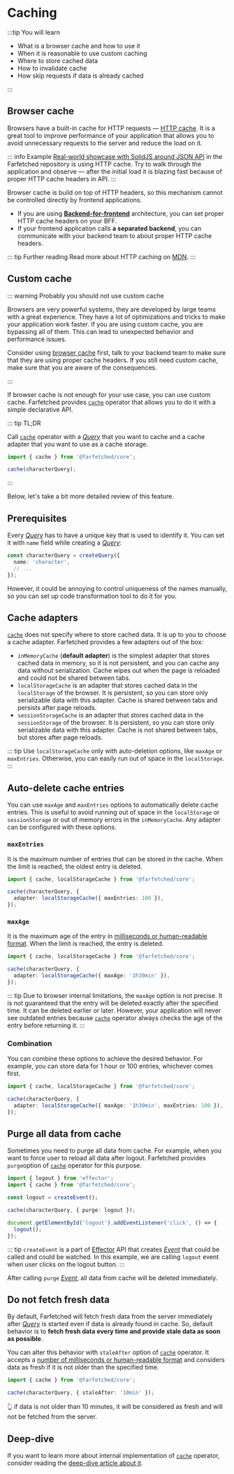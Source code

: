 # Caching

:::tip You will learn

- What is a browser cache and how to use it
- When it is reasonable to use custom caching
- Where to store cached data
- How to invalidate cache
- How skip requests if data is already cached

:::

## Browser cache

Browsers have a built-in cache for HTTP requests — [HTTP cache](https://developer.mozilla.org/en-US/docs/Web/HTTP/Caching). It is a great tool to improve performance of your application that allows you to avoid unnecessary requests to the server and reduce the load on it.

::: info Example
[Real-world showcase with SolidJS around JSON API](https://github.com/igorkamyshev/farfetched/tree/master/apps/showcase/solid-real-world-rick-morty/) in the Farfetched repository is using HTTP cache. Try to walk through the application and observe — after the initial load it is blazing fast because of proper HTTP cache headers in API.
:::

Browser cache is build on top of HTTP headers, so this mechanism cannot be controlled directly by frontend applications.

- If you are using [**Backend-for-frontend**](https://samnewman.io/patterns/architectural/bff/) architecture, you can set proper HTTP cache headers on your BFF.
- If your frontend application calls **a separated backend**, you can communicate with your backend team to about proper HTTP cache headers.

::: tip Further reading
Read more about HTTP caching on [MDN](https://developer.mozilla.org/en-US/docs/Web/HTTP/Caching).
:::

## Custom cache

::: warning Probably you should not use custom cache

Browsers are very powerful systems, they are developed by large teams with a great experience. They have a lot of optimizations and tricks to make your application work faster. If you are using custom cache, you are bypassing all of them. This can lead to unexpected behavior and performance issues.

Consider using [browser cache](https://developer.mozilla.org/en-US/docs/Web/HTTP/Caching) first, talk to your backend team to make sure that they are using proper cache headers. If you still need custom cache, make sure that you are aware of the consequences.

:::

If browser cache is not enough for your use case, you can use custom cache. Farfetched provides [`cache`](/api/operators/cache) operator that allows you to do it with a simple declarative API.

::: tip TL;DR

Call [`cache`](/api/operators/cache) operator with a [_Query_](/api/primitives/query) that you want to cache and a cache adapter that you want to use as a cache storage.

```ts
import { cache } from '@farfetched/core';

cache(characterQuery);
```

:::

Below, let's take a bit more detailed review of this feature.

## Prerequisites

Every [_Query_](/api/primitives/query) has to have a unique key that is used to identify it. You can set it with `name` field while creating a [_Query_](/api/primitives/query):

```ts
const characterQuery = createQuery({
  name: 'character',
  // ...
});
```

However, it could be annoying to control uniqueness of the names manually, so you can set up code transformation tool to do it for you.

<!--@include: ../shared/sids_plugins.md-->

## Cache adapters

[`cache`](/api/operators/cache) does not specify where to store cached data. It is up to you to choose a cache adapter. Farfetched provides a few adapters out of the box:

- `inMemoryCache` (**default adapter**) is the simplest adapter that stores cached data in memory, so it is not persistent, and you can cache any data without serialization. Cache wipes out when the page is reloaded and could not be shared between tabs.
- `localStorageCache` is an adapter that stores cached data in the `localStorage` of the browser. It is persistent, so you can store only serializable data with this adapter. Cache is shared between tabs and persists after page reloads.
- `sessionStorageCache` is an adapter that stores cached data in the `sessionStorage` of the browser. It is persistent, so you can store only serializable data with this adapter. Cache is not shared between tabs, but stores after page reloads.

::: tip
Use `localStorageCache` only with auto-deletion options, like `maxAge` or `maxEntries`. Otherwise, you can easily run out of space in the `localStorage`.
:::

## Auto-delete cache entries

You can use `maxAge` and `maxEntries` options to automatically delete cache entries. This is useful to avoid running out of space in the `localStorage` or `sessionStorage` or out of memory errors in the `inMemoryCache`. Any adapter can be configured with these options.

### `maxEntries`

It is the maximum number of entries that can be stored in the cache. When the limit is reached, the oldest entry is deleted.

```ts
import { cache, localStorageCache } from '@farfetched/core';

cache(characterQuery, {
  adapter: localStorageCache({ maxEntries: 100 }),
});
```

### `maxAge`

It is the maximum age of the entry in [milliseconds or human-readable format](/api/primitives/time). When the limit is reached, the entry is deleted.

```ts
import { cache, localStorageCache } from '@farfetched/core';

cache(characterQuery, {
  adapter: localStorageCache({ maxAge: '1h30min' }),
});
```

::: tip
Due to browser internal limitations, the `maxAge` option is not precise. It is not guaranteed that the entry will be deleted exactly after the specified time. It can be deleted earlier or later. However, your application will never see outdated entries because [`cache`](/api/operators/cache) operator always checks the age of the entry before returning it.
:::

### Combination

You can combine these options to achieve the desired behavior. For example, you can store data for 1 hour or 100 entries, whichever comes first.

```ts
import { cache, localStorageCache } from '@farfetched/core';

cache(characterQuery, {
  adapter: localStorageCache({ maxAge: '1h30min', maxEntries: 100 }),
});
```

## Purge all data from cache

Sometimes you need to purge all data from cache. For example, when you want to force user to reload all data after logout. Farfetched provides `purge`option of [`cache`](/api/operators/cache) operator for this purpose.

```ts
import { logout } from 'effector';
import { cache } from '@farfetched/core';

const logout = createEvent();

cache(characterQuery, { purge: logout });

document.getElementById('logout').addEventListener('click', () => {
  logout();
});
```

::: tip
`createEvent` is a part of [Effector](https://effector.dev) API that creates [_Event_](https://effector.dev/docs/api/effector/event) that could be called and could be watched. In this example, we are calling `logout` event when user clicks on the logout button.
:::

After calling `purge` [_Event_](https://effector.dev/docs/api/effector/event), all data from cache will be deleted immediately.

## Do not fetch fresh data

By default, Farfetched will fetch fresh data from the server immediately after [_Query_](/api/primitives/query) is started even if data is already found in cache. So, default behavior is to **fetch fresh data every time and provide stale data as soon as possible**.

You can alter this behavior with `staleAfter` option of [`cache`](/api/operators/cache) operator. It accepts a [number of milliseconds or human-readable format](/api/primitives/time) and considers data as fresh if it is not older than the specified time.

```ts
import { cache } from '@farfetched/core';

cache(characterQuery, { staleAfter: '10min' });
```

👆 if data is not older than 10 minutes, it will be considered as fresh and will not be fetched from the server.

## Deep-dive

If you want to learn more about internal implementation of [`cache`](/api/operators/cache) operator, consider reading the [deep-dive article about it](/recipes/cache).
